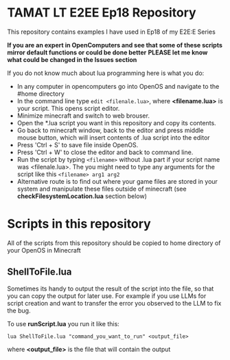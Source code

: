 # TAMAT LT E2EE Ep18 Repository
This repository contains examples I have used in Ep18 of my E2E:E Series

**If you are an expert in OpenComputers and see that some of these scripts mirror default functions or could be done better**
**PLEASE let me know what could be changed in the Issues section**

If you do not know much about lua programming here is what you do:

- In any computer in opencomputers go into OpenOS and navigate to the #home directory
- In the command line type `edit <filenale.lua>`, where **<filename.lua>** is your script. This opens script editor.
- Minimize minecraft and switch to web brouser.
- Open the *.lua script you want in this repository and copy its contents.
- Go back to minecraft window, back to the editor and press middle mouse button, which will insert contents of .lua script into the editor
- Press 'Ctrl + S' to save file inside OpenOS.
- Press 'Ctrl + W' to close the editor and back to command line.
- Run the script by typing `<filename>` without .lua part if your script name was <filenale.lua>. The you might need to type any arguments for the script like this `<filename> arg1 arg2`
- Alternative route is to find out where your game files are stored in your system and manipulate these files outside of minecraft (see **checkFilesystemLocation.lua** section below)

# Scripts in this repository

All of the scripts from this repository should be copied to home directory of your OpenOS in Minecraft

## ShellToFile.lua

Sometimes its handy to output the result of the script into the file, so that you can copy the output for later use. For example if you use LLMs for script creation and want to transfer the error you observed to the LLM to fix the bug.

To use **runScript.lua** you run it like this:

`lua ShellToFile.lua "command_you_want_to_run" <output_file>`

where **<output_file>** is the file that will contain the output

